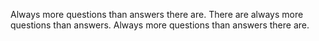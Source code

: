 Always more questions than answers there are.
There are always more questions than answers.
Always more questions than answers there are.
